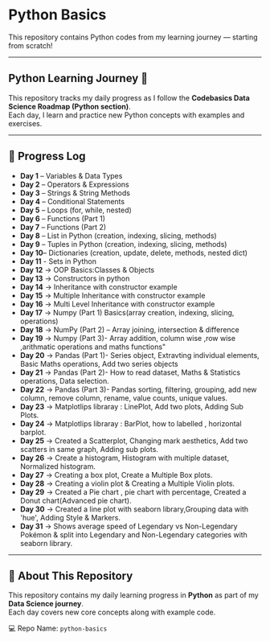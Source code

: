 # Python Basics

This repository contains Python codes from my learning journey — starting from scratch!

---

## Python Learning Journey 🚀

This repository tracks my daily progress as I follow the **Codebasics Data Science Roadmap (Python section)**.  
Each day, I learn and practice new Python concepts with examples and exercises.

---

## 📅 Progress Log

- **Day 1** – Variables & Data Types  
- **Day 2** – Operators & Expressions  
- **Day 3** – Strings & String Methods
- **Day 4** – Conditional Statements  
- **Day 5** – Loops (for, while, nested)        
- **Day 6** – Functions (Part 1)  
- **Day 7** – Functions (Part 2)  
- **Day 8** – List in Python (creation, indexing, slicing, methods)  
- **Day 9** – Tuples in Python (creation, indexing, slicing, methods)  
- **Day 10**– Dictionaries (creation, update, delete, methods, nested dict)
- **Day 11** - Sets in Python
- **Day 12** → OOP Basics:Classes & Objects
- **Day 13** → Constructors in python
- **Day 14** → Inheritance with constructor example
- **Day 15** → Multiple Inheritance with constructor example  
- **Day 16** → Multi Level Inheritance with constructor example 
- **Day 17** → Numpy (Part 1) Basics(array creation, indexing, slicing, operations)
- **Day 18** → NumPy (Part 2) – Array joining, intersection & difference
- **Day 19** → Numpy (Part 3)- Array addition, column wise ,row wise ,arithmatic operations and maths functions"
- **Day 20** → Pandas (Part 1)- Series object, Extravting individual elements, Basic Maths operations, Add two series objects
- **Day 21** → Pandas (Part 2)- How to read dataset, Maths & Statistics operations, Data selection.
- **Day 22** → Pandas (Part 3)- Pandas sorting, filtering, grouping, add new column, remove column, rename, value counts, unique values.
- **Day 23** → Matplotlips libraray : LinePlot, Add two plots, Adding Sub Plots.
- **Day 24** → Matplotlips libraray : BarPlot, how to labelled , horizontal barplot.
- **Day 25** → Created a Scatterplot, Changing mark aesthetics, Add two scatters in same graph, Adding sub plots.
- **Day 26** → Create a histogram, Histogram with multiple dataset, Normalized histogram.
- **Day 27** → Creating a box plot, Create a Multiple Box plots.
- **Day 28** → Creating a violin plot & Creating a Multiple Violin plots.
- **Day 29** → Created a Pie chart , pie chart with percentage, Created a  Donut chart(Advanced pie chart).
- **Day 30** → Created a line plot with seaborn library,Grouping data with 'hue', Adding Style & Markers.
- **Day 31** → Shows average speed of Legendary vs Non-Legendary Pokémon & split into Legendary and Non-Legendary categories with seaborn library.
---

## 📂 About This Repository

This repository contains my daily learning progress in **Python** as part of my **Data Science journey**.  
Each day covers new core concepts along with example code.

💻 Repo Name: `python-basics`

